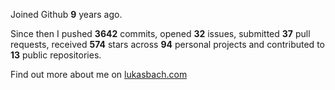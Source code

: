 Joined Github **9** years ago.

Since then I pushed **3642** commits, opened **32** issues, submitted **37** pull requests, received **574** stars across **94** personal projects and contributed to **13** public repositories.

Find out more about me on [lukasbach.com](https://lukasbach.com)
